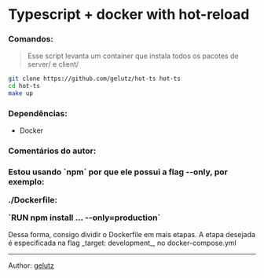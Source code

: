# Typescript + docker with hot-reload

### Comandos:

> Esse script levanta um container que instala todos os pacotes de
> server/ e client/

```bash
git clone https://github.com/gelutz/hot-ts hot-ts
cd hot-ts
make up
```

### Dependências:

- Docker

### Comentários do autor:

<h3>
Estou usando `npm` por que ele possui a flag --only, por exemplo:
<p>./Dockerfile:</p>
<p>`RUN npm install ... --only=production`</p>
</h3>
Dessa forma, consigo dividir o Dockerfile em mais etapas.
A etapa desejada é especificada na flag _target: development_, no docker-compose.yml

---

Author: [gelutz](https://github.com/gelutz)
